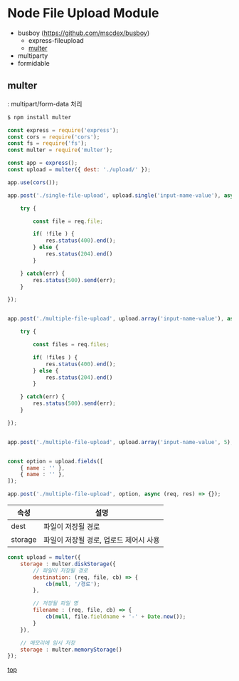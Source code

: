 # Node File Upload Module

- busboy (https://github.com/mscdex/busboy)
    - express-fileupload
    - [multer](#multer)
- multiparty
- formidable



## multer
: multipart/form-data 처리

```bash
$ npm install multer
```

```js
const express = require('express');
const cors = require('cors');
const fs = require('fs');
const multer = require('multer');

const app = express();
const upload = multer({ dest: './upload/' });

app.use(cors());

app.post('./single-file-upload', upload.single('input-name-value'), async (req, res) => {

    try {

        const file = req.file;

        if( !file ) {
            res.status(400).end();
        } else {
            res.status(204).end()
        }

    } catch(err) {
        res.status(500).send(err);
    }

});


app.post('./multiple-file-upload', upload.array('input-name-value'), async (req, res) => {

    try {

        const files = req.files;

        if( !files ) {
            res.status(400).end();
        } else {
            res.status(204).end()
        }

    } catch(err) {
        res.status(500).send(err);
    }

});


app.post('./multiple-file-upload', upload.array('input-name-value', 5), async (req, res) => {});


const option = upload.fields([
    { name : '' },
    { name : '' },
]);

app.post('./multiple-file-upload', option, async (req, res) => {});
```


속성 | 설명
---|---
dest    | 파일이 저장될 경로
storage | 파일이 저장될 경로, 업로드 제어시 사용  


```js
const upload = multer({
    storage : multer.diskStorage({
        // 파일이 저장될 경로
        destination: (req, file, cb) => {
            cb(null, '/경로');
        },

        // 저장될 파일 명
        filename : (req, file, cb) => {
            cb(null, file.fieldname + '-' + Date.now());
        }
    }),

    // 메모리에 임시 저장
    storage : multer.memoryStorage()
});
```



[top](#)
